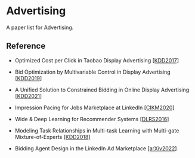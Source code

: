 # Advertising
A paper list for Advertising.

## Reference
- Optimized Cost per Click in Taobao Display Advertising [[KDD2017]](https://dl.acm.org/doi/pdf/10.1145/3097983.3098134)
- Bid Optimization by Multivariable Control in Display Advertising [[KDD2019]](https://dl.acm.org/doi/pdf/10.1145/3292500.3330681)
- A Unified Solution to Constrained Bidding in Online Display Advertising [[KDD2021]](https://dl.acm.org/doi/pdf/10.1145/3447548.3467199)

- Impression Pacing for Jobs Marketplace at LinkedIn [[CIKM2020]](https://dl.acm.org/doi/pdf/10.1145/3340531.3412711)
- Wide & Deep Learning for Recommender Systems [[DLRS2016]](https://dl.acm.org/doi/pdf/10.1145/2988450.2988454)
- Modeling Task Relationships in Multi-task Learning with Multi-gate Mixture-of-Experts [[KDD2018]](https://dl.acm.org/doi/pdf/10.1145/3219819.3220007)
- Bidding Agent Design in the LinkedIn Ad Marketplace [[arXiv2022]](https://arxiv.org/abs/2202.12472)

